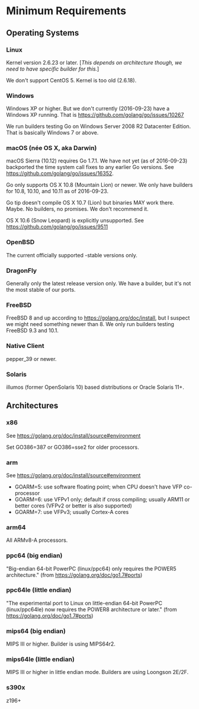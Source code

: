 # Minimum Requirements

## Operating Systems

### Linux

Kernel version 2.6.23 or later. [_This depends on architecture though, we need to have specific builder for this._]

We don't support CentOS 5. Kernel is too old (2.6.18).

### Windows

Windows XP or higher. But we don't currently (2016-09-23) have a Windows XP running. That is https://github.com/golang/go/issues/10267

We run builders testing Go on Windows Server 2008 R2 Datacenter Edition. That is basically Windows 7 or above.

### macOS (née OS X, aka Darwin)

macOS Sierra (10.12) requires Go 1.7.1. We have not yet (as of 2016-09-23) backported the time system call fixes to any earlier Go versions. See https://github.com/golang/go/issues/16352.

Go only supports OS X 10.8 (Mountain Lion) or newer. We only have builders for 10.8, 10.10, and 10.11 as of 2016-09-23.

Go tip doesn't compile OS X 10.7 (Lion) but binaries MAY work there. Maybe. No builders, no promises. We don't recommend it.

OS X 10.6 (Snow Leopard) is explicitly unsupported. See https://github.com/golang/go/issues/9511

### OpenBSD

The current officially supported -stable versions only.

### DragonFly

Generally only the latest release version only. We have a builder, but it's not the most stable of our ports.

### FreeBSD

FreeBSD 8 and up according to https://golang.org/doc/install, but I suspect we might need something newer than 8. We only run builders testing FreeBSD 9.3 and 10.1.

### Native Client

pepper_39 or newer.

### Solaris

illumos (former OpenSolaris 10) based distributions or Oracle Solaris 11+. 

## Architectures

### x86

See https://golang.org/doc/install/source#environment

Set GO386=387 or GO386=sse2 for older processors.

### arm

See https://golang.org/doc/install/source#environment

* GOARM=5: use software floating point; when CPU doesn't have VFP co-processor
* GOARM=6: use VFPv1 only; default if cross compiling; usually ARM11 or better cores (VFPv2 or better is also supported)
* GOARM=7: use VFPv3; usually Cortex-A cores

### arm64

All ARMv8-A processors.

### ppc64 (big endian)

"Big-endian 64-bit PowerPC (linux/ppc64) only requires the POWER5 architecture." (from 
https://golang.org/doc/go1.7#ports)

### ppc64le (little endian)

"The experimental port to Linux on little-endian 64-bit PowerPC (linux/ppc64le) now requires the POWER8 architecture or later." (from 
https://golang.org/doc/go1.7#ports)

### mips64 (big endian)

MIPS III or higher. Builder is using MIPS64r2.

### mips64le (little endian)

MIPS III or higher in little endian mode. Builders are using Loongson 2E/2F.

### s390x

z196+
